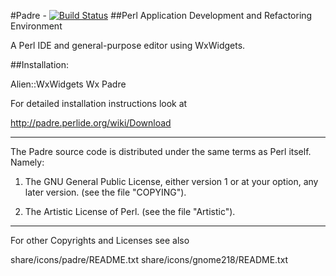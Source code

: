 #Padre - [![Build Status](https://travis-ci.org/PadreIDE/Padre.png?branch=master)](https://travis-ci.org/PadreIDE/Padre)
##Perl Application Development and Refactoring Environment

A Perl IDE and general-purpose editor using WxWidgets.

##Installation:

Alien::WxWidgets
Wx
Padre

For detailed installation instructions look at 

http://padre.perlide.org/wiki/Download

--------------------------------------------------------

The Padre source code is distributed under the same terms as Perl itself. 
Namely:

1. The GNU General Public License, either version 1 or at your option,
any later version. (see the file "COPYING").

2. The Artistic License of Perl. (see the file "Artistic").


--------------------------------------------------------
For other Copyrights and Licenses see also

share/icons/padre/README.txt
share/icons/gnome218/README.txt

